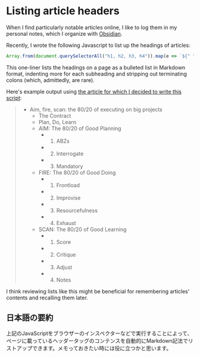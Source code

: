 # Listing article headers

When I find particularly notable articles online, I like to log them in my personal notes, which I organize with [Obsidian](https://obsidian.md/).

Recently, I wrote the following Javascript to list up the headings of articles:

```javascript
Array.from(document.querySelectorAll("h1, h2, h3, h4")).map(e => `${" ".repeat((parseInt(e.tagName[1])-1)*2)}- ${e.outerText.replace(/\:$/, '')}` ).join("\n")
```

This one-liner lists the headings on a page as a bulleted list in Markdown format, indenting more for each subheading and stripping out terminating colons (which, admittedly, are rare).

Here's example output using [the article for which I decided to write this script](https://www.indiehackers.com/post/aim-fire-scan-the-80-20-of-executing-on-big-projects-571580cd0a):

> - Aim, fire, scan: the 80/20 of executing on big projects
>   - The Contract
>   - Plan, Do, Learn
>   - AIM: The 80/20 of Good Planning
>     - 1. ABZs
>     - 2. Interrogate
>     - 3. Mandatory
>   - FIRE: The 80/20 of Good Doing
>     - 1. Frontload
>     - 2. Improvise
>     - 3. Resourcefulness
>     - 4. Exhaust
>   - SCAN: The 80/20 of Good Learning
>     - 1. Score
>     - 2. Critique
>     - 3. Adjust
>     - 4. Notes

I think reviewing lists like this might be beneficial for remembering articles' contents and recalling them later.

## 日本語の要約

上記のJavaScriptをブラウザーのインスペクターなどで実行することによって、ページに載っているヘッダータッグのコンテンスを自動的にMarkdown記法でリストアップできます。メモっておきたい時には役に立つかと思います。
